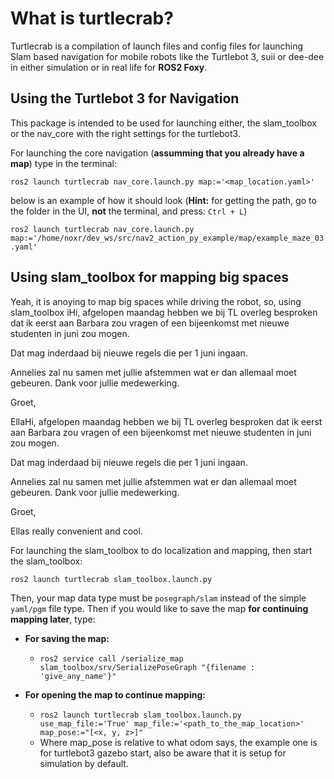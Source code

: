 
# What is turtlecrab?

Turtlecrab is a compilation of launch files and config files for launching Slam based navigation for mobile robots like the Turtlebot 3, suii or dee-dee in either simulation or in real life for **ROS2 Foxy**. 

## Using the Turtlebot 3 for Navigation
This package is intended to be used for launching either, the slam_toolbox or the nav_core with the right settings for the turtlebot3.

For launching the core navigation (**assumming that you already have a map**) type in the terminal:

`ros2 launch turtlecrab nav_core.launch.py map:='<map_location.yaml>'`

below is an example of how it should look (**Hint:** for getting the path, go to the folder in the UI, **not** the terminal, and press: `Ctrl + L`)

`ros2 launch turtlecrab nav_core.launch.py map:='/home/noxr/dev_ws/src/nav2_action_py_example/map/example_maze_03.yaml'`

## Using slam_toolbox for mapping big spaces
Yeah, it is anoying to map big spaces while driving the robot, so, using slam_toolbox iHi, afgelopen maandag hebben we bij TL overleg besproken dat ik eerst aan Barbara zou vragen of een bijeenkomst met nieuwe studenten in juni zou mogen.

Dat mag inderdaad bij nieuwe regels die per 1 juni ingaan.

 

Annelies zal nu samen met jullie afstemmen wat er dan allemaal moet gebeuren. Dank voor jullie medewerking.

 

Groet,

EllaHi, afgelopen maandag hebben we bij TL overleg besproken dat ik eerst aan Barbara zou vragen of een bijeenkomst met nieuwe studenten in juni zou mogen.

Dat mag inderdaad bij nieuwe regels die per 1 juni ingaan.

 

Annelies zal nu samen met jullie afstemmen wat er dan allemaal moet gebeuren. Dank voor jullie medewerking.

 

Groet,

Ellas really convenient and cool.

For launching the slam_toolbox to do localization and mapping, then start the slam_toolbox:

`ros2 launch turtlecrab slam_toolbox.launch.py`

Then, your map data type must be `posegraph/slam` instead of the simple `yaml/pgm` file type. Then if you would like to save the map **for continuing mapping later**, type:

 - **For saving the map:** 
     - `ros2 service call /serialize_map slam_toolbox/srv/SerializePoseGraph "{filename : 'give_any_name'}"`

 - **For opening the map to continue mapping:** 
     - `ros2 launch turtlecrab slam_toolbox.launch.py use_map_file:='True' map_file:='<path_to_the_map_location>' map_pose:="[<x, y, z>]"`
     - Where map_pose is relative to what odom says, the example one is for turtlebot3 gazebo start, also be aware that it is setup for simulation by default.
